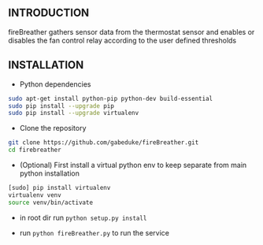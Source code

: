INTRODUCTION
------------

fireBreather gathers sensor data from the thermostat sensor and enables or disables the fan control relay according to the user defined thresholds

INSTALLATION
------------

 * Python dependencies

```bash
sudo apt-get install python-pip python-dev build-essential 
sudo pip install --upgrade pip 
sudo pip install --upgrade virtualenv 
```

 * Clone the repository
 
```bash
git clone https://github.com/gabeduke/fireBreather.git
cd firebreather
```

 * (Optional) First install a virtual python env to keep separate from main python installation
 
```bash
[sudo] pip install virtualenv
virtualenv venv
source venv/bin/activate
```
 
 * in root dir run `python setup.py install`
 
 * run `python fireBreather.py` to run the service
